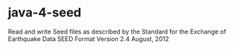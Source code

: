 # java-4-seed
Read and write Seed files as described by the Standard for the Exchange of Earthquake Data
SEED Format Version 2.4
August, 2012
